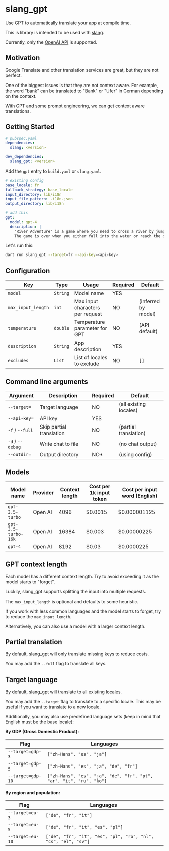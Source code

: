 # slang_gpt

Use GPT to automatically translate your app at compile time.

This is library is intended to be used with [slang](https://pub.dev/packages/slang).

Currently, only the [OpenAI API](https://platform.openai.com/docs/) is supported.

## Motivation

Google Translate and other translation services are great, but they are not perfect.

One of the biggest issues is that they are not context aware. For example, the word "bank" can be translated to "Bank" or "Ufer" in German depending on the context.

With GPT and some prompt engineering, we can get context aware translations.

## Getting Started

```yaml
# pubspec.yaml
dependencies:
  slang: <version>

dev_dependencies:
  slang_gpt: <version>
```

Add the `gpt` entry to `build.yaml` or `slang.yaml`.

```yaml
# existing config
base_locale: fr
fallback_strategy: base_locale
input_directory: lib/i18n
input_file_pattern: .i18n.json
output_directory: lib/i18n

# add this
gpt:
  model: gpt-4
  description: |
    "River Adventure" is a game where you need to cross a river by jumping on stones.
    The game is over when you either fall into the water or reach the other side.
```

Let's run this:

```bash
dart run slang_gpt --target=fr --api-key=<api-key>
```

## Configuration

| Key                | Type     | Usage                            | Required | Default             |
|--------------------|----------|----------------------------------|----------|---------------------|
| `model`            | `String` | Model name                       | YES      |                     |
| `max_input_length` | `int`    | Max input characters per request | NO       | (inferred by model) |
| `temperature`      | `double` | Temperature parameter for GPT    | NO       | (API default)       |
| `description`      | `String` | App description                  | YES      |                     |
| `excludes`         | `List`   | List of locales to exclude       | NO       | `[]`                |

## Command line arguments

| Argument         | Description              | Required | Default                |
|------------------|--------------------------|----------|------------------------|
| `--target=`      | Target language          | NO       | (all existing locales) |
| `--api-key=`     | API key                  | YES      |                        |
| `-f` / `--full`  | Skip partial translation | NO       | (partial translation)  |
| `-d` / `--debug` | Write chat to file       | NO       | (no chat output)       |
| `--outdir=`      | Output directory         | NO*      | (using config)         |

## Models

| Model name          | Provider | Context length | Cost per 1k input token | Cost per input word (English) |
|---------------------|----------|----------------|-------------------------|-------------------------------|
| `gpt-3.5-turbo`     | Open AI  | 4096           | $0.0015                 | $0.000001125                  |
| `gpt-3.5-turbo-16k` | Open AI  | 16384          | $0.003                  | $0.00000225                   | 
| `gpt-4`             | Open AI  | 8192           | $0.03                   | $0.0000225                    |

## GPT context length

Each model has a different context length. Try to avoid exceeding it as the model starts to "forget".

Luckily, slang_gpt supports splitting the input into multiple requests.

The `max_input_length` is optional and defaults to some heuristic.

If you work with less common languages and the model starts to forget, try to reduce the `max_input_length`.

Alternatively, you can also use a model with a larger context length.

## Partial translation

By default, slang_gpt will only translate missing keys to reduce costs.

You may add the `--full` flag to translate all keys.

## Target language

By default, slang_gpt will translate to all existing locales.

You may add the `--target` flag to translate to a specific locale. This may be useful if you want to translate to a new locale.

Additionally, you may also use predefined language sets (keep in mind that English must be the base locale):

**By GDP (Gross Domestic Product):**

| Flag              | Languages                                                           |
|-------------------|---------------------------------------------------------------------|
| `--target=gdp-3`  | `["zh-Hans", "es", "ja"]`                                           |
| `--target=gdp-5`  | `["zh-Hans", "es", "ja", "de", "fr"]`                               |
| `--target=gdp-10` | `["zh-Hans", "es", "ja", "de", "fr", "pt", "ar", "it", "ru", "ko"]` |

**By region and population:**

| Flag             | Languages                                                      |
|------------------|----------------------------------------------------------------|
| `--target=eu-3`  | `["de", "fr", "it"]`                                           |
| `--target=eu-5`  | `["de", "fr", "it", "es", "pl"]`                               |
| `--target=eu-10` | `["de", "fr", "it", "es", "pl", "ro", "nl", "cs", "el", "sv"]` |
